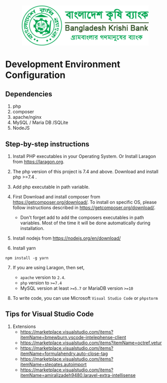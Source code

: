 <p align="center"><a href="http://krishibank.org.bd" target="_blank"><img src="./logo.png" width="400"></a></p>

# Development Environment Configuration

## Dependencies
1. php
2. composer
3. apache/nginx
4. MySQL / Maria DB /SQLite
4. NodeJS

## Step-by-step instructions
1. Install PHP executables in your Operating System. Or Install Laragon from https://laragon.org.
   
2. The php version of this project is 7.4 and above. Download and install php >=7.4 .

3. Add php executable in path variable. 

4. First Download and install composer from https://getcomposer.org/download/. 
To install on specific OS, please follow instructions described in https://getcomposer.org/download/. 
    - Don't forget add to add the composers executables in path variables. 
    Most of the time it will be done automatically during installation. 

5. Install nodejs from https://nodejs.org/en/download/
6. Install yarn
```shell
npm install -g yarn
```
7. If you are using Laragon, then set, 
    - `apache` version to `2.4`.
    - `php` version to `>=7.4`
    - MySQL version at least `>=5.7` or MariaDB version `>=10`
    
8. To write code, you can use Microsoft `Visual Studio Code` or `phpstorm`


## Tips for Visual Studio Code
1. Extensions
    - https://marketplace.visualstudio.com/items?itemName=bmewburn.vscode-intelephense-client
    - https://marketplace.visualstudio.com/items?itemName=octref.vetur
    - https://marketplace.visualstudio.com/items?itemName=formulahendry.auto-close-tag
    - https://marketplace.visualstudio.com/items?itemName=steoates.autoimport
    - https://marketplace.visualstudio.com/items?itemName=amiralizadeh9480.laravel-extra-intellisense
    
    
